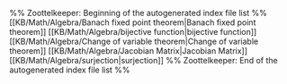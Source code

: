 %% Zoottelkeeper: Beginning of the autogenerated index file list  %%
 [[KB/Math/Algebra/Banach fixed point theorem|Banach fixed point theorem]]
 [[KB/Math/Algebra/bijective function|bijective function]]
 [[KB/Math/Algebra/Change of variable theorem|Change of variable theorem]]
 [[KB/Math/Algebra/Jacobian Matrix|Jacobian Matrix]]
 [[KB/Math/Algebra/surjection|surjection]]
%% Zoottelkeeper: End of the autogenerated index file list  %%
